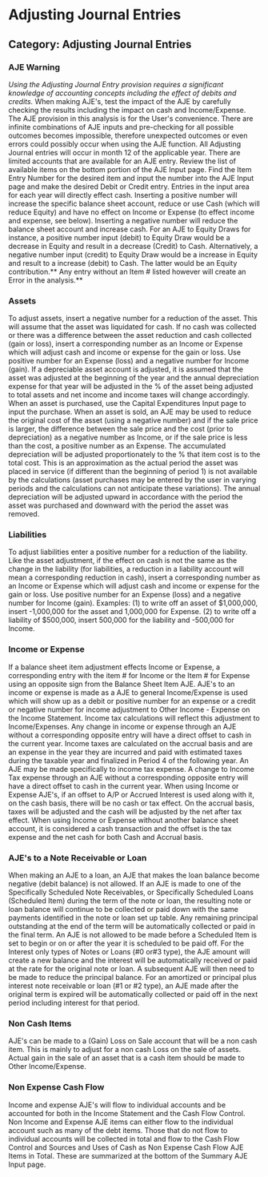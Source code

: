 # Adjusting Journal Entries
## Category: Adjusting Journal Entries
### AJE Warning
*Using the Adjusting Journal Entry provision requires a significant knowledge of accounting concepts including the effect of debits and credits.*
When making AJE's, test the impact of the AJE by carefully checking the results including the impact on cash and Income/Expense.
The AJE provision in this analysis is for the User's convenience. There are infinite combinations of AJE inputs and pre-checking for all possible outcomes becomes impossible, therefore unexpected outcomes or even errors could possibly occur when using the AJE function.
All Adjusting Journal entries will occur in month 12 of the applicable year.
There are limited accounts that are available for an AJE entry. Review the list of available items on the bottom portion of the AJE Input page. Find the Item Entry Number for the desired item and input the number into the AJE Input page and make the desired Debit or Credit entry.
Entries in the input area for each year will directly effect cash. Inserting a positive number will increase the specific balance sheet account, reduce or use Cash (which will reduce Equity) and have no effect on Income or Expense (to effect income and expense, see below). Inserting a negative number will reduce the balance sheet account and increase cash. For an AJE to Equity Draws for instance, a positive number input (debit) to Equity Draw would be a decrease in Equity and result in a decrease (Credit) to Cash. Alternatively, a negative number input (credit) to Equity Draw would be a increase in Equity and result to a increase (debit) to Cash. The latter would be an Equity contribution.** Any entry without an Item # listed however will create an Error in the analysis.**
### Assets
To adjust assets, insert a negative number for a reduction of the asset. This will assume that the asset was liquidated for cash. If no cash was collected or there was a difference between the asset reduction and cash collected (gain or loss), insert a corresponding number as an Income or Expense which will adjust cash and income or expense for the gain or loss. Use positive number for an Expense (loss) and a negative number for Income (gain).
If a depreciable asset account is adjusted, it is assumed that the asset was adjusted at the beginning of the year and the annual depreciation expense for that year will be adjusted in the % of the asset being adjusted to total assets and net income and income taxes will change accordingly.
When an asset is purchased, use the Capital Expenditures Input page to input the purchase. When an asset is sold, an AJE may be used to reduce the original cost of the asset (using a negative number) and if the sale price is larger, the difference between the sale price and the cost (prior to depreciation) as a negative number as Income, or if the sale price is less than the cost, a positive number as an Expense. The accumulated depreciation will be adjusted proportionately to the % that item cost is to the total cost. This is an approximation as the actual period the asset was placed in service (if different than the beginning of period 1) is not available by the calculations (asset purchases may be entered by the user in varying periods and the calculations can not anticipate these variations). The annual depreciation will be adjusted upward in accordance with the period the asset was purchased and downward with the period the asset was removed.
### Liabilities
To adjust liabilities enter a positive number for a reduction of the liability. Like the asset adjustment, if the effect on cash is not the same as the change in the liability (for liabilities, a reduction in a liability account will mean a corresponding reduction in cash), insert a corresponding number as an Income or Expense which will adjust cash and income or expense for the gain or loss. Use positive number for an Expense (loss) and a negative number for Income (gain). Examples: (1) to write off an asset of $1,000,000, insert -1,000,000 for the asset and 1,000,000 for Expense. (2) to write off a liability of $500,000, insert 500,000 for the liability and -500,000 for Income.
### Income or Expense
If a balance sheet item adjustment effects Income or Expense, a corresponding entry with the item # for Income or the Item # for Expense using an opposite sign from the Balance Sheet Item AJE.
AJE's to an income or expense is made as a AJE to general Income/Expense is used which will show up as a debit or positive number for an expense or a credit or negative number for income adjustment to Other Income - Expense on the Income Statement. Income tax calculations will reflect this adjustment to Income/Expenses.
Any change in income or expense through an AJE without a corresponding opposite entry will have a direct offset to cash in the current year.
Income taxes are calculated on the accrual basis and are an expense in the year they are incurred and paid with estimated taxes during the taxable year and finalized in Period 4 of the following year.
An AJE may be made specifically to income tax expense. A change to Income Tax expense through an AJE without a corresponding opposite entry will have a direct offset to cash in the current year.
When using Income or Expense AJE's, if an offset to A/P or Accrued Interest is used along with it, on the cash basis, there will be no cash or tax effect. On the accrual basis, taxes will be adjusted and the cash will be adjusted by the net after tax effect. When using Income or Expense without another balance sheet account, it is considered a cash transaction and the offset is the tax expense and the net cash for both Cash and Accrual basis.
### AJE's to a Note Receivable or Loan
When making an AJE to a loan, an AJE that makes the loan balance become negative (debit balance) is not allowed. If an AJE is made to one of the Specifically Scheduled Note Receivables, or Specifically Scheduled Loans (Scheduled Item) during the term of the note or loan, the resulting note or loan balance will continue to be collected or paid down with the same payments identified in the note or loan set up table. Any remaining principal outstanding at the end of the term will be automatically collected or paid in the final term. An AJE is not allowed to be made before a Scheduled Item is set to begin or on or after the year it is scheduled to be paid off. For the Interest only types of Notes or Loans (#0 or#3 type), the AJE amount will create a new balance and the interest will be automatically received or paid at the rate for the original note or loan. A subsequent AJE will then need to be made to reduce the principal balance. For an amortized or principal plus interest note receivable or loan (#1 or #2 type), an AJE made after the original term is expired will be automatically collected or paid off in the next period including interest for that period.
### Non Cash Items
AJE's can be made to a (Gain) Loss on Sale account that will be a non cash item. This is mainly to adjust for a non cash Loss on the sale of assets. Actual gain in the sale of an asset that is a cash item should be made to Other Income/Expense.
### Non Expense Cash Flow
Income and expense AJE's will flow to individual accounts and be accounted for both in the Income Statement and the Cash Flow Control. Non Income and Expense AJE items can either flow to the individual account such as many of the debt items. Those that do not flow to individual accounts will be collected in total and flow to the Cash Flow Control and Sources and Uses of Cash as Non Expense Cash Flow AJE Items in Total. These are summarized at the bottom of the Summary AJE Input page.
